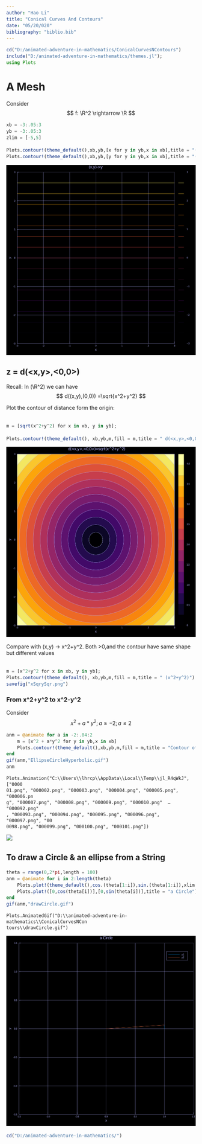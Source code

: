 ```yaml
---
author: "Hao Li"
title: "Conical Curves And Contours"
date: "05/20/020"
bibliography: "biblio.bib"
---
```

```julia
cd("D:/animated-adventure-in-mathematics/ConicalCurvesNContours")
include("D:/animated-adventure-in-mathematics/themes.jl");
using Plots
```





# A Mesh
Consider
$$
f: \R^2 \rightarrow \R
$$

```julia
xb = -3:.05:3
yb = -3:.05:3
zlim = [-5,5]

Plots.contour!(theme_default(),xb,yb,[x for y in yb,x in xb],title = "(x,y)->x")
Plots.contour!(theme_default(),xb,yb,[y for y in yb,x in xb],title = "(x,y)->y")
```

![](figures/ConicalCurvesNContours_2_1.png)




## z = d(<x,y>,<0,0>)

Recall:
In \(\R^2\) we can have
$$
d((x,y),(0,0)) =\sqrt{x^2+y^2}
$$

Plot the contour of distance form the origin:

```julia

m = [sqrt(x^2+y^2) for x in xb, y in yb];

Plots.contour!(theme_default(), xb,yb,m,fill = m,title = " d(<x,y>,<0,0>)=sqrt(x^2+y^2)")
```

![](figures/ConicalCurvesNContours_3_1.png)



Compare with (x,y) → x^2+y^2. Both >0,and the contour have same shape but different values

```julia

m = [x^2+y^2 for x in xb, y in yb];
Plots.contour!(theme_default(), xb,yb,m,fill = m,title = " (x^2+y^2)")
savefig("xSqrySqr.png")
```



### From x^2+y^2 to x^2-y^2

Consider
$$
x^2+a*y^2;a\geq -2;a \leq 2
$$


```julia
anm = @animate for a in -2:.04:2
    m = [x^2 + a*y^2 for y in yb,x in xb]
    Plots.contour!(theme_default(),xb,yb,m,fill = m,title = "Contour of x^2+$a *y^2")
end
gif(anm,"EllipseCircleHyperbolic.gif")
anm
```

```
Plots.Animation("C:\\Users\\lhrcp\\AppData\\Local\\Temp\\jl_R4qWkJ", ["0000
01.png", "000002.png", "000003.png", "000004.png", "000005.png", "000006.pn
g", "000007.png", "000008.png", "000009.png", "000010.png"  …  "000092.png"
, "000093.png", "000094.png", "000095.png", "000096.png", "000097.png", "00
0098.png", "000099.png", "000100.png", "000101.png"])
```




![](EllipseCircleHyperbolic.gif)

## To draw a Circle & an ellipse from a String

```julia
theta = range(0,2*pi,length = 100)
anm = @animate for i in 2:length(theta)
    Plots.plot!(theme_default(),cos.(theta[1:i]),sin.(theta[1:i]),xlim = (-1.5,1.5),ylim = (-1.5,1.5))
    Plots.plot!([0,cos(theta[i])],[0,sin(theta[i])],title = "a Circle")
end
gif(anm,"drawCircle.gif")
```

```
Plots.AnimatedGif("D:\\animated-adventure-in-mathematics\\ConicalCurvesNCon
tours\\drawCircle.gif")
```




![](drawCircle.gif)



```julia
cd("D:/animated-adventure-in-mathematics/")
```

